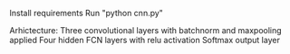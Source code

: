 Install requirements
Run "python cnn.py"

Arhictecture:
Three convolutional layers with batchnorm and maxpooling applied
Four hidden FCN layers with relu activation
Softmax output layer